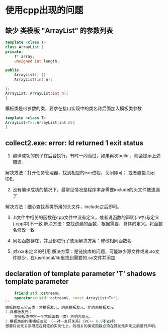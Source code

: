 # 使用cpp出现的问题

## 缺少 类模板 "ArrayList" 的参数列表
```cpp
template <class T>
class ArrayList {
private:
	T* array;
	unsigned int length;

public:
	ArrayList() {}
	ArrayList(int n);

};
ArrayList::ArrayList(int n){
}
```
模板类是带参数的类，要求在接口实现中的类名称后面加入模板类参数
```cpp
template <class T>
ArrayList<T>::ArrayList(int n){
}
```
## collect2.exe: error: ld returned 1 exit status 

1. 编译成功的例子在后台执行，有时一闪而过，如果再次build ，则会提示上述错误。

解决方法：打开任务管理器，找到相应的exe进程，关闭即可；  或者直接关闭IDE。

2. 没有编译成功的情况下，最常见情况是程序本身需要include的头文件被遗漏了

解决方法：细心查找基类所用的头文件，include之后即可。

3. .h文件中相关的函数在cpp文件中没有定义，或者说函数的声明(.h中)与定义(.cpp中)不一致
解决方法：查找遗漏的函数，根据需要，具体的定义。将函数名修改一致

4. 同名函数存在，并且都进行了使用解决方案：修改相同函数名

5. 对xxx未定义的引用
解决方案：是链接库的问题，可能缺少源文件或者.so文件缺少，在/usr/local/lib里找到需要的.so文件并添加

## declaration of template parameter 'T' shadows template parameter
```c++
	friend std::ostream& 
	operator<<(std::ostream&, const ArrayList<T>*); 
``
模板的友元分三类：非模板友元、约束模板友元、非约束模板友元
1.非模板友元：
	在模板类中将一个常规函数（类）声明为友元。
2.模板类的约束模板友元：（一对一友好关系）（VC++ 6.0不支持）
想要将友元关系限定在特定的实例化上，则相关的类或函数必须在其友元声明之前进行声明。

